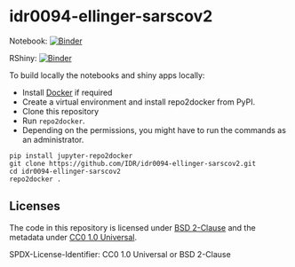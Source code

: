 # idr0094-ellinger-sarscov2

Notebook: [![Binder](https://mybinder.org/badge_logo.svg)](https://mybinder.org/v2/gh/IDR/idr0094-ellinger-sarscov2/master?urlpath=notebooks%2Fnotebooks%2Fidr0094-ic50.ipynb%3FscreenId%3D2603)

RShiny: [![Binder](https://mybinder.org/badge_logo.svg)](https://mybinder.org/v2/gh/IDR/idr0094-ellinger-sarscov2/master?urlpath=shiny/apps/)

To build locally the notebooks and shiny apps locally:

 * Install [Docker](https://www.docker.com/) if required
 * Create a virtual environment and install repo2docker from PyPI.
 * Clone this repository
 * Run  ``repo2docker``. 
 * Depending on the permissions, you might have to run the commands as an administrator.

```
pip install jupyter-repo2docker
git clone https://github.com/IDR/idr0094-ellinger-sarscov2.git
cd idr0094-ellinger-sarscov2
repo2docker .
```

## Licenses

The code in this repository is licensed under [BSD 2-Clause](LICENSE_BSD.md)
and the metadata under [CC0 1.0 Universal](LICENSE_CC_1.0.md).

SPDX-License-Identifier: CC0 1.0 Universal or BSD 2-Clause
